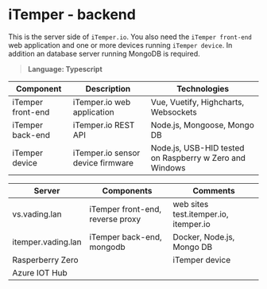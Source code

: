 # iTemper - backend
This is the server side of `iTemper.io`. You also need the `iTemper front-end` web application and one or more devices running `iTemper device`. In addition an database server running MongoDB is required.

> **Language: Typescript**



| Component         | Description                       | Technologies                                              |
|-------------------|-----------------------------------|-----------------------------------------------------------|
| iTemper front-end | iTemper.io web application        | Vue, Vuetify, Highcharts, Websockets                      |
| iTemper back-end  | iTemper.io REST API               | Node.js, Mongoose, Mongo DB                               |
| iTemper device    | iTemper.io sensor device firmware | Node.js, USB-HID tested on Raspberry w Zero and Windows   |


| Server            | Components                        | Comments                                                  |
|-------------------|-----------------------------------|-----------------------------------------------------------|
| vs.vading.lan     | iTemper front-end, reverse proxy  | web sites test.itemper.io, itemper.io                     |
| itemper.vading.lan| iTemper back-end, mongodb         | Docker, Node.js, Mongo DB                                 |
| Rasperberry Zero| | iTemper device                    | Docker, Node.js, BalenaOS                                 |
| Azure IOT Hub     |                                   |                                                           |

